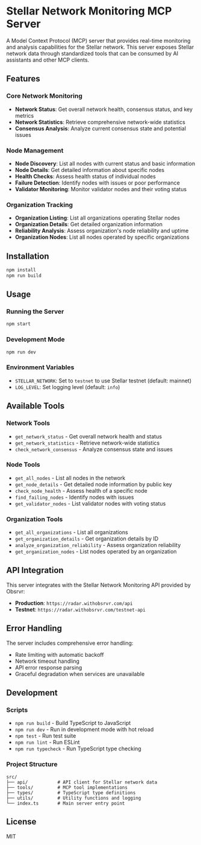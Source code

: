 # Stellar Network Monitoring MCP Server

A Model Context Protocol (MCP) server that provides real-time monitoring and analysis capabilities for the Stellar network. This server exposes Stellar network data through standardized tools that can be consumed by AI assistants and other MCP clients.

## Features

### Core Network Monitoring
- **Network Status**: Get overall network health, consensus status, and key metrics
- **Network Statistics**: Retrieve comprehensive network-wide statistics
- **Consensus Analysis**: Analyze current consensus state and potential issues

### Node Management
- **Node Discovery**: List all nodes with current status and basic information
- **Node Details**: Get detailed information about specific nodes
- **Health Checks**: Assess health status of individual nodes
- **Failure Detection**: Identify nodes with issues or poor performance
- **Validator Monitoring**: Monitor validator nodes and their voting status

### Organization Tracking
- **Organization Listing**: List all organizations operating Stellar nodes
- **Organization Details**: Get detailed organization information
- **Reliability Analysis**: Assess organization's node reliability and uptime
- **Organization Nodes**: List all nodes operated by specific organizations

## Installation

```bash
npm install
npm run build
```

## Usage

### Running the Server

```bash
npm start
```

### Development Mode

```bash
npm run dev
```

### Environment Variables

- `STELLAR_NETWORK`: Set to `testnet` to use Stellar testnet (default: mainnet)
- `LOG_LEVEL`: Set logging level (default: `info`)

## Available Tools

### Network Tools
- `get_network_status` - Get overall network health and status
- `get_network_statistics` - Retrieve network-wide statistics
- `check_network_consensus` - Analyze consensus state and issues

### Node Tools
- `get_all_nodes` - List all nodes in the network
- `get_node_details` - Get detailed node information by public key
- `check_node_health` - Assess health of a specific node
- `find_failing_nodes` - Identify nodes with issues
- `get_validator_nodes` - List validator nodes with voting status

### Organization Tools
- `get_all_organizations` - List all organizations
- `get_organization_details` - Get organization details by ID
- `analyze_organization_reliability` - Assess organization reliability
- `get_organization_nodes` - List nodes operated by an organization

## API Integration

This server integrates with the Stellar Network Monitoring API provided by Obsrvr:

- **Production**: `https://radar.withobsrvr.com/api`
- **Testnet**: `https://radar.withobsrvr.com/testnet-api`

## Error Handling

The server includes comprehensive error handling:
- Rate limiting with automatic backoff
- Network timeout handling
- API error response parsing
- Graceful degradation when services are unavailable

## Development

### Scripts

- `npm run build` - Build TypeScript to JavaScript
- `npm run dev` - Run in development mode with hot reload
- `npm test` - Run test suite
- `npm run lint` - Run ESLint
- `npm run typecheck` - Run TypeScript type checking

### Project Structure

```
src/
├── api/           # API client for Stellar network data
├── tools/         # MCP tool implementations
├── types/         # TypeScript type definitions
├── utils/         # Utility functions and logging
└── index.ts       # Main server entry point
```

## License

MIT